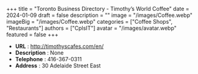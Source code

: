 +++
title = "Toronto Business Directory - Timothy’s World Coffee"
date = 2024-01-09
draft = false
description = ""
image = "/images/Coffee.webp"
imageBig = "/images/Coffee.webp"
categories = ["Coffee Shops", "Restaurants"]
authors = ["CplsIT"]
avatar = "/images/avatar.webp"
featured = false
+++


* **URL** :  http://timothyscafes.com/en/
* **Description** : None
* **Telephone** : 416-367-0311
* **Address** : 30 Adelaide Street East